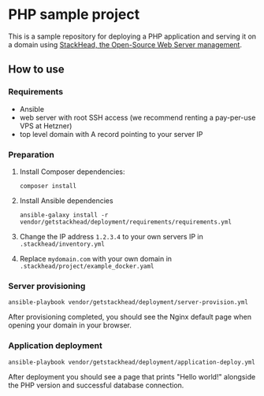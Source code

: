 # PHP sample project

This is a sample repository for deploying a PHP application and serving it on a domain using [StackHead, the Open-Source Web Server management](https://github.com/getstackhead/deployment).

## How to use

### Requirements

* Ansible
* web server with root SSH access (we recommend renting a pay-per-use VPS at Hetzner)
* top level domain with A record pointing to your server IP

### Preparation

1. Install Composer dependencies:
    ```shell script
    composer install
    ```
2. Install Ansible dependencies
    ```shell script
    ansible-galaxy install -r vendor/getstackhead/deployment/requirements/requirements.yml
    ```
3. Change the IP address `1.2.3.4` to your own servers IP in `.stackhead/inventory.yml`

4. Replace `mydomain.com` with your own domain in `.stackhead/project/example_docker.yaml`

### Server provisioning

```shell script
ansible-playbook vendor/getstackhead/deployment/server-provision.yml
```

After provisioning completed, you should see the Nginx default page when opening your domain in your browser.

### Application deployment

```shell script
ansible-playbook vendor/getstackhead/deployment/application-deploy.yml
```

After deployment you should see a page that prints "Hello world!" alongside the PHP version and successful database connection.
